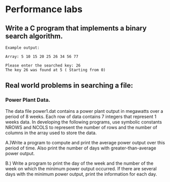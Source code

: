 # Performance labs 

## Write a C program that implements a binary search algorithm.
```
Example output:

Array: 5 10 15 20 25 26 34 56 77

Please enter the searched key: 26
The key 26 was found at 5 ( Starting from 0)

```
## Real world problems in searching a file:

### Power Plant Data. 
The data file power1.dat contains a power plant output in megawatts over a period of 8 weeks. Each row of data contains 7 integers that represent 1 weeks data. In developing the following programs, use symbolic constants NROWS and NCOLS to represent the number of rows and the number of columns in the array used to store the data.

A.)Write a program to compute and print the average power output over this period of time. Also print the number of days with greater-than-average power output.

B.) Write a program to print the day of the week and the number of the week on which the minimum power output occurred. If there are several days with the minimum power output, print the information for each day.
